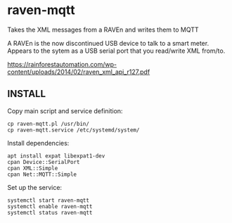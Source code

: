 # raven-mqtt

Takes the XML messages from a RAVEn and writes them to MQTT

A RAVEn is the now discontinued USB device to talk to a smart meter. Appears
to the sytem as a USB serial port that you read/write XML from/to.

https://rainforestautomation.com/wp-content/uploads/2014/02/raven_xml_api_r127.pdf

## INSTALL

Copy main script and service definition:

```
cp raven-mqtt.pl /usr/bin/
cp raven-mqtt.service /etc/systemd/system/
```

Install dependencies:

```
apt install expat libexpat1-dev
cpan Device::SerialPort
cpan XML::Simple
cpan Net::MQTT::Simple
```

Set up the service:

```
systemctl start raven-mqtt
systemctl enable raven-mqtt
systemctl status raven-mqtt
```

